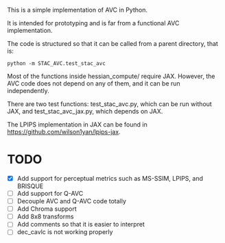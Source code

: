 This is a simple implementation of AVC in Python.

It is intended for prototyping and is far from a functional AVC implementation.

The code is structured so that it can be called from a parent directory, that is:

```
python -m STAC_AVC.test_stac_avc 
```

Most of the functions inside hessian_compute/ require JAX. However, the AVC code does not depend on any of them, and it can be run independently.

There are two test functions: test_stac_avc.py, which can be run without JAX, and test_stac_avc_jax.py, which depends on JAX.

The LPIPS implementation in JAX can be found in https://github.com/wilson1yan/lpips-jax.

# TODO

- [X] Add support for perceptual metrics such as MS-SSIM, LPIPS, and BRISQUE
- [ ] Add support for Q-AVC
- [ ] Decouple AVC and Q-AVC code totally
- [ ] Add Chroma support
- [ ] Add 8x8 transforms
- [ ] Add comments so that it is easier to interpret
- [ ] dec_cavlc is not working properly
